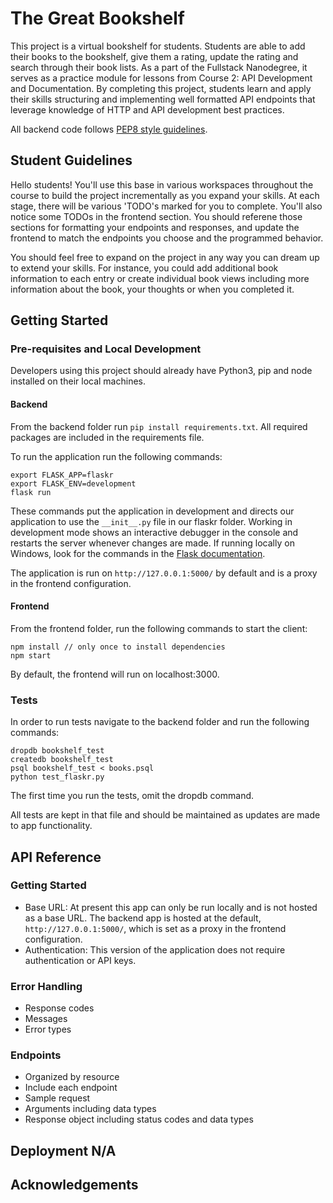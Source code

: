 # The Great Bookshelf 

This project is a virtual bookshelf for  students. Students are able to add their books to the bookshelf, give them a rating, update the rating and search through their book lists. As a part of the Fullstack Nanodegree, it serves as a practice module for lessons from Course 2: API Development and Documentation. By completing this project, students learn and apply their skills structuring and implementing well formatted API endpoints that leverage knowledge of HTTP and API development best practices. 

All backend code follows [PEP8 style guidelines](https://www.python.org/dev/peps/pep-0008/). 

## Student Guidelines

Hello students! You'll use this base in various workspaces throughout the course to build the project incrementally as you expand your skills. At each stage, there will be various 'TODO's marked for you to complete. You'll also notice some TODOs in the frontend section. You should referene those sections for formatting your endpoints and responses, and update the frontend to match the endpoints you choose and the programmed behavior. 

You should feel free to expand on the project in any way you can dream up to extend your skills. For instance, you could add additional book information to each entry or create individual book views including more information about the book, your thoughts or when you completed it. 

## Getting Started

### Pre-requisites and Local Development 
Developers using this project should already have Python3, pip and node installed on their local machines.

#### Backend

From the backend folder run `pip install requirements.txt`. All required packages are included in the requirements file. 

To run the application run the following commands: 
```
export FLASK_APP=flaskr
export FLASK_ENV=development
flask run
```

These commands put the application in development and directs our application to use the `__init__.py` file in our flaskr folder. Working in development mode shows an interactive debugger in the console and restarts the server whenever changes are made. If running locally on Windows, look for the commands in the [Flask documentation](http://flask.pocoo.org/docs/1.0/tutorial/factory/).

The application is run on `http://127.0.0.1:5000/` by default and is a proxy in the frontend configuration. 

#### Frontend

From the frontend folder, run the following commands to start the client: 
```
npm install // only once to install dependencies
npm start 
```

By default, the frontend will run on localhost:3000. 

### Tests
In order to run tests navigate to the backend folder and run the following commands: 

```
dropdb bookshelf_test
createdb bookshelf_test
psql bookshelf_test < books.psql
python test_flaskr.py
```

The first time you run the tests, omit the dropdb command. 

All tests are kept in that file and should be maintained as updates are made to app functionality. 


## API Reference

### Getting Started
- Base URL: At present this app can only be run locally and is not hosted as a base URL. The backend app is hosted at the default, `http://127.0.0.1:5000/`, which is set as a proxy in the frontend configuration. 
- Authentication: This version of the application does not require authentication or API keys. 

### Error Handling
- Response codes
- Messages
- Error types
### Endpoints 
- Organized by resource
- Include each endpoint
- Sample request 
- Arguments including data types
- Response object including status codes and data types 

## Deployment N/A

## Acknowledgements 


